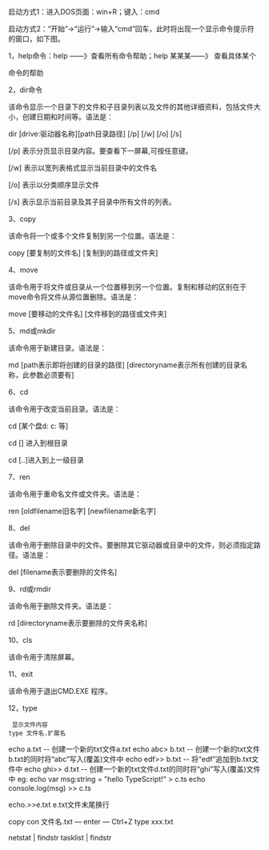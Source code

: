 启动方式1：进入DOS页面：win+R；键入：cmd

启动方式2：“开始”→“运行”→输入“cmd”回车，此时将出现一个显示命令提示符的窗口，如下图。





1，help命令：help ——》查看所有命令帮助；help 某某某——》 查看具体某个

命令的帮助





2，dir命令

该命令显示一个目录下的文件和子目录列表以及文件的其他详细资料，包括文件大小，创建日期和时间等。语法是：

dir [drive:驱动器名称][path目录路径] [/p] [/w] [/o] [/s]

[/p] 表示分页显示目录内容。要查看下一屏幕,可按任意键。

[/w] 表示以宽列表格式显示当前目录中的文件名

[/o] 表示以分类顺序显示文件

[/s] 表示显示当前目录及其子目录中所有文件的列表。



3、copy

该命令将一个或多个文件复制到另一个位置。语法是：

copy [要复制的文件名] [复制到的路径或文件夹]

4、move

该命令用于将文件或目录从一个位置移到另一个位置。复制和移动的区别在于move命令将文件从源位置删除。语法是：

move [要移动的文件名] [文件移到的路径或文件夹]

5、md或mkdir

该命令用于新建目录。语法是：

md [path表示即将创建的目录的路径] [directoryname表示所有创建的目录名称，此参数必须要有]

6、cd

该命令用于改变当前目录。语法是：

cd [某个盘d:   c:   等]

cd [\] 进入到根目录

cd [..]进入到上一级目录

7、ren

该命令用于重命名文件或文件夹。语法是：

ren [oldfilename旧名字] [newfilename新名字]

8、del

该命令用于删除目录中的文件。要删除其它驱动器或目录中的文件，则必须指定路径。语法是：

del [filename表示要删除的文件名]

9、rd或rmdir

该命令用于删除文件夹。语法是：

rd [directoryname表示要删除的文件夹名称]

10、cls

该命令用于清除屏幕。

11、exit

该命令用于退出CMD.EXE 程序。

12，type

     显示文件内容
    type 文件名.扩展名


echo a.txt		-- 创建一个新的txt文件a.txt
echo abc> b.txt  -- 创建一个新的txt文件b.txt的同时将“abc”写入(覆盖)文件中
echo edf>> b.txt  -- 将“edf”追加到b.txt文件中
echo ghi>> d.txt  -- 创建一个新的txt文件d.txt的同时将“ghi”写入(覆盖)文件中
eg:
echo var msg:string = "hello TypeScript!" > c.ts
echo console.log(msg) >> c.ts


echo.>>e.txt  e.txt文件末尾换行

copy con 文件名.txt — enter — Ctrl+Z   type xxx.txt



netstat    | findstr
tasklist  | findstr
